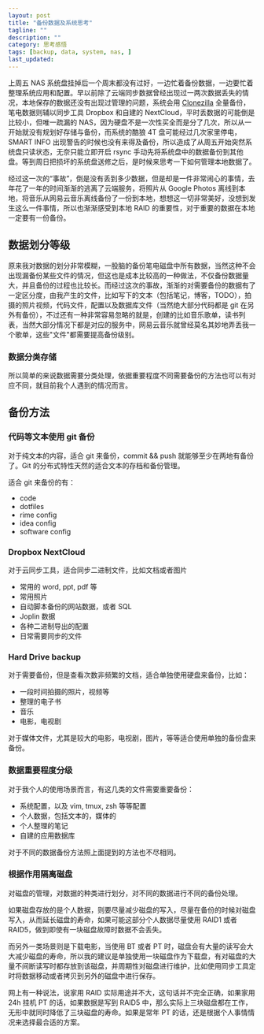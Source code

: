 ```yaml
---
layout: post
title: "备份数据及系统思考"
tagline: ""
description: ""
category: 思考感悟
tags: [backup, data, system, nas, ]
last_updated:
---
```


上周五 NAS 系统盘挂掉后一个周末都没有过好，一边忙着备份数据，一边要忙着整理系统应用和配置。早以前除了云端同步数据曾经出现过一两次数据丢失的情况，本地保存的数据还没有出现过管理的问题，系统会用 [Clonezilla](/post/2018/03/clonezilla-backup-and-restore-tutorial.html) 全量备份，笔电数据则辅以同步工具 Dropbox 和自建的 NextCloud，平时丢数据的可能倒是比较小，但唯一疏漏的 NAS，因为硬盘不是一次性买全而是分了几次，所以从一开始就没有规划好存储与备份，而系统的酷狼 4T 盘可能经过几次家里停电，SMART INFO 出现警告的时候也没有来得及备份，所以造成了从周五开始突然系统盘只读状态，无奈只能立即开启 rsync 手动先将系统盘中的数据备份到其他盘。等到周日把损坏的系统盘送修之后，是时候来思考一下如何管理本地数据了。

经过这一次的“事故”，倒是没有丢到多少数据，但是却是一件非常闹心的事情，去年花了一年的时间渐渐的逃离了云端服务，将照片从 Google Photos 离线到本地，将音乐从网易云音乐离线备份了一份到本地，想想这一切非常美好，没想到发生这么一件事情，所以也渐渐感受到本地 RAID 的重要性，对于重要的数据在本地一定要有一份备份。


## 数据划分等级
原来我对数据的划分非常模糊，一股脑的备份笔电磁盘中所有数据，当然这种不会出现漏备份某些文件的情况，但这也是成本比较高的一种做法，不仅备份数据量大，并且备份的过程也比较长。而经过这次的事故，渐渐的对需要备份的数据有了一定区分度，由我产生的文件，比如写下的文本（包括笔记，博客，TODO），拍摄的照片视频，代码文件，配置以及数据库文件（当然绝大部分代码都是 git 在另外有备份），不过还有一种非常容易忽略的就是，创建的比如音乐歌单，读书列表，当然大部分情况下都是对应的服务中，网易云音乐就曾经莫名其妙地弄丢我一个歌单，这些"文件"都需要提高备份级别。

### 数据分类存储
所以简单的来说数据需要分类处理，依据重要程度不同需要备份的方法也可以有对应不同，就目前我个人遇到的情况而言。

## 备份方法

### 代码等文本使用 git 备份
对于纯文本的内容，适合 git 来备份，commit && push 就能够至少在两地有备份了。Git 的分布式特性天然的适合文本的存档和备份管理。

适合 git 来备份的有：

- code
- dotfiles
- rime config
- idea config
- software config

### Dropbox NextCloud
对于云同步工具，适合同步二进制文件，比如文档或者图片

- 常用的 word, ppt, pdf 等
- 常用照片
- 自动脚本备份的网站数据，或者 SQL
- Joplin 数据
- 各种二进制导出的配置
- 日常需要同步的文件

### Hard Drive backup
对于需要备份，但是查看次数非频繁的文档，适合单独使用硬盘来备份，比如：

- 一段时间拍摄的照片，视频等
- 整理的电子书
- 音乐
- 电影，电视剧

对于媒体文件，尤其是较大的电影，电视剧，图片，等等适合使用单独的备份盘来备份。

### 数据重要程度分级
对于我个人的使用场景而言，有这几类的文件需要重要备份：

- 系统配置，以及 vim, tmux, zsh 等等配置
- 个人数据，包括文本的，媒体的
- 个人整理的笔记
- 自建的应用数据库

对于不同的数据备份方法照上面提到的方法也不尽相同。

### 根据作用隔离磁盘
对磁盘的管理，对数据的种类进行划分，对不同的数据进行不同的备份处理。

如果磁盘存放的是个人数据，则要尽量减少磁盘的写入，尽量在备份的时候对磁盘写入，从而延长磁盘的寿命，如果可能这部分个人数据尽量使用 RAID1 或者 RAID5，做到即使有一块磁盘故障时数据不会丢失。

而另外一类场景则是下载电影，当使用 BT 或者 PT 时，磁盘会有大量的读写会大大减少磁盘的寿命，所以我的建议是单独使用一块磁盘作为下载盘，有对磁盘的大量不间断读写时都存放到该磁盘，并周期性对磁盘进行维护，比如使用同步工具定时将数据移动或者拷贝到另外的磁盘中进行保存。

网上有一种说法，说家用 RAID 实际用途并不大，这句话并不完全正确，如果家用 24h 挂机 PT 的话，如果数据是写到 RAID5 中，那么实际上三块磁盘都在工作，无形中就同时降低了三块磁盘的寿命。如果是常年 PT 的话，还是根据个人事情情况来选择最合适的方案。




